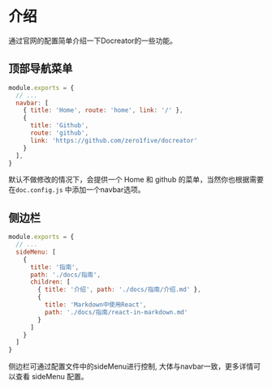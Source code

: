 # 介绍
通过官网的配置简单介绍一下Docreator的一些功能。

## 顶部导航菜单

```javascript
module.exports = {
  // ...
  navbar: [
    { title: 'Home', route: 'home', link: '/' },
    {
      title: 'Github',
      route: 'github',
      link: 'https://github.com/zero1five/docreator'
    }
  ],
}
```

默认不做修改的情况下，会提供一个 Home 和 github 的菜单，当然你也根据需要在`doc.config.js`
中添加一个navbar选项。

## 侧边栏

```javascript
module.exports = {
  // ...
  sideMenu: [
    {
      title: '指南',
      path: './docs/指南',
      children: [
        { title: '介绍', path: './docs/指南/介绍.md' },
        {
          title: 'Markdown中使用React',
          path: './docs/指南/react-in-markdown.md'
        }
      ]
    }
  ]
}
```

侧边栏可通过配置文件中的sideMenu进行控制, 大体与navbar一致，更多详情可以查看 sideMenu 配置。
